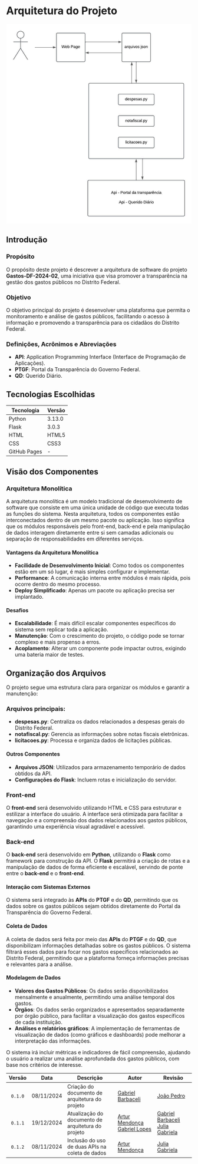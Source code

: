 # **Arquitetura do Projeto**

![Diagrama de Arquitetura](../assets/DiagramaArquitetura.jpeg)

## **Introdução**

### Propósito

O propósito deste projeto é descrever a arquitetura de software do projeto **Gastos-DF-2024-02**, uma iniciativa que visa promover a transparência na gestão dos gastos públicos no Distrito Federal.

### Objetivo

O objetivo principal do projeto é desenvolver uma plataforma que permita o monitoramento e análise de gastos públicos, facilitando o acesso à informação e promovendo a transparência para os cidadãos do Distrito Federal.

### Definições, Acrônimos e Abreviações

- **API**: Application Programming Interface (Interface de Programação de Aplicações).
- **PTGF**: Portal da Transparência do Governo Federal.
- **QD**: Querido Diário.

## **Tecnologias Escolhidas**

| Tecnologia   | Versão |
| ------------ | ------ |
| Python       | 3.13.0 |
| Flask        | 3.0.3  |
| HTML         | HTML5  |
| CSS          | CSS3   |
| GitHub Pages | -      |

## **Visão dos Componentes**

### Arquitetura Monolítica
A arquitetura monolítica é um modelo tradicional de desenvolvimento de software que consiste em uma única unidade de código que executa todas as funções do sistema. Nesta arquitetura, todos os componentes estão interconectados dentro de um mesmo pacote ou aplicação. Isso significa que os módulos responsáveis pelo front-end, back-end e pela manipulação de dados interagem diretamente entre si sem camadas adicionais ou separação de responsabilidades em diferentes serviços.

#### Vantagens da Arquitetura Monolítica
- **Facilidade de Desenvolvimento Inicial**: Como todos os componentes estão em um só lugar, é mais simples configurar e implementar.
- **Performance**: A comunicação interna entre módulos é mais rápida, pois ocorre dentro do mesmo processo.
- **Deploy Simplificado**: Apenas um pacote ou aplicação precisa ser implantado.

#### Desafios
- **Escalabilidade**: É mais difícil escalar componentes específicos do sistema sem replicar toda a aplicação.
- **Manutenção**: Com o crescimento do projeto, o código pode se tornar complexo e mais propenso a erros.
- **Acoplamento**: Alterar um componente pode impactar outros, exigindo uma bateria maior de testes.

## Organização dos Arquivos

O projeto segue uma estrutura clara para organizar os módulos e garantir a manutenção:

### Arquivos principais:
- **despesas.py**: Centraliza os dados relacionados a despesas gerais do Distrito Federal.
- **notafiscal.py**: Gerencia as informações sobre notas fiscais eletrônicas.
- **licitacoes.py**: Processa e organiza dados de licitações públicas.

#### **Outros Componentes**

- **Arquivos JSON**: Utilizados para armazenamento temporário de dados obtidos da API.
- **Configurações do Flask**: Incluem rotas e inicialização do servidor.

### **Front-end**

O **front-end** será desenvolvido utilizando HTML e CSS para estruturar e estilizar a interface do usuário. A interface será otimizada para facilitar a navegação e a compreensão dos dados relacionados aos gastos públicos, garantindo uma experiência visual agradável e acessível.

### **Back-end**

O **back-end** será desenvolvido em **Python**, utilizando o **Flask** como framework para construção da API. O **Flask** permitirá a criação de rotas e a manipulação de dados de forma eficiente e escalável, servindo de ponte entre o **back-end** e o **front-end**.

#### **Interação com Sistemas Externos**

O sistema será integrado às **APIs** do **PTGF** e do **QD**, permitindo que os dados sobre os gastos públicos sejam obtidos diretamente do Portal da Transparência do Governo Federal.

#### **Coleta de Dados**

A coleta de dados será feita por meio das **APIs** do **PTGF** e do **QD**, que disponibilizam informações detalhadas sobre os gastos públicos. O sistema filtrará esses dados para focar nos gastos específicos relacionados ao Distrito Federal, permitindo que a plataforma forneça informações precisas e relevantes para a análise.

#### **Modelagem de Dados**

- **Valores dos Gastos Públicos**: Os dados serão disponibilizados mensalmente e anualmente, permitindo uma análise temporal dos gastos.
- **Órgãos**: Os dados serão organizados e apresentados separadamente por órgão público, para facilitar a visualização dos gastos específicos de cada instituição.
- **Análises e relatórios gráficos**: A implementação de ferramentas de visualização de dados (como gráficos e dashboards) pode melhorar a interpretação das informações.

O sistema irá incluir métricas e indicadores de fácil compreensão, ajudando o usuário a realizar uma análise aprofundada dos gastos públicos, com base nos critérios de interesse.

| Versão  |    Data    | Descrição                                      | Autor                                              | Revisão                                                      |
| :-----: | :--------: | ---------------------------------------------- | -------------------------------------------------- | ------------------------------------------------------------ |
| `0.1.0` | 08/11/2024 | Criação do documento de arquitetura do projeto | [Gabriel Barbaceli](https://github.com/Nibaacriba) | [João Pedro](https://github.com/johnaopedro)                 |
| `0.1.1` | 19/12/2024 | Atualização do documento de arquitetura do projeto | [Artur Mendonça](https://github.com/ArtyMend07) [Gabriel Lopes](https://github.com/BrzGab) | [Gabriel Barbaceli](https://github.com/Nibaacriba) [Julia Gabriela](https://github.com/JuliaGabP) |
| `0.1.2` | 08/11/2024 | Inclusão do uso de duas APIs na coleta de dados | [Artur Mendonça](https://github.com/ArtyMend07) | [Julia Gabriela](https://github.com/JuliaGabP)                 |

